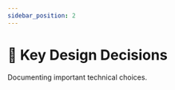 ```yaml
---
sidebar_position: 2
---
```


# 🧠 Key Design Decisions

Documenting important technical choices.

<!--
- 🧰 Why monorepo
- 🏗️ Why these tools
- 🔄 Trade-offs
-->
